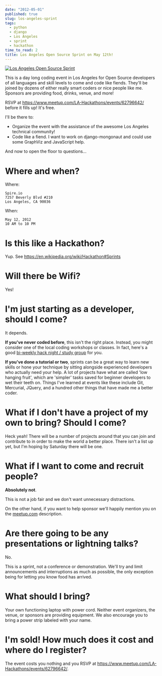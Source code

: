 ```yaml
---
date: "2012-05-01"
published: true
slug: los-angeles-sprint
tags:
  - python
  - django
  - Los Angeles
  - sprint
  - hackathon
time_to_read: 2
title: Los Angeles Open Source Sprint on May 12th!
---
```


[![Los Angeles Open Source Sprint](https://f004.backblazeb2.com/file/daniel-feldroy-com/public/images/7132778527_6e3b49b313_o.png)](https://www.flickr.com/photos/pydanny/7132778527/)

This is a day long coding event in Los Angeles for Open Source
developers of all languages and skill levels to come and code like
fiends. They'll be joined by dozens of either really smart coders or
nice people like me. Sponsors are providing food, drinks, venue, and
more!

RSVP at <https://www.meetup.com/LA-Hackathons/events/62796642/> before it
fills up! It's free.

I'll be there to:

- Organize the event with the assistance of the awesome Los Angeles
  technical community!
- Code like a fiend. I want to work on django-mongonaut and could use
  some GraphViz and JavaScript help.

And now to open the floor to questions...

# Where and when?

Where:

    Spire.io
    7257 Beverly Blvd #210
    Los Angeles, CA 90036

When:

    May 12, 2012
    10 AM to 10 PM

# Is this like a Hackathon?

Yup. See <https://en.wikipedia.org/wiki/Hackathon#Sprints>

# Will there be Wifi?

Yes!

# I'm just starting as a developer, should I come?

It depends.

**If you've never coded before**, this isn't the right place. Instead,
you might consider one of the local coding workshops or classes. In
fact, here's a good [bi-weekly hack night / study
group](https://www.meetup.com/Los-Angeles-Hack-Night/) for you.

**If you've done a tutorial or two**, sprints can be a great way to
learn new skills or hone your technique by sitting alongside experienced
developers who actually need your help. A lot of projects have what are
called 'low hanging fruit', which are 'simpler' tasks saved for
beginner developers to wet their teeth on. Things I've learned at
events like these include Git, Mercurial, JQuery, and a hundred other
things that have made me a better coder.

# What if I don't have a project of my own to bring? Should I come?

Heck yeah! There will be a number of projects around that you can join
and contribute to in order to make the world a better place. There
isn't a list up yet, but I'm hoping by Saturday there will be one.

# What if I want to come and recruit people?

**Absolutely not**.

This is not a job fair and we don't want unnecessary distractions.

On the other hand, if you want to help sponsor we'll happily mention
you on the
[meetup.com](https://www.meetup.com/LA-Hackathons/events/62796642/)
description.

# Are there going to be any presentations or lightning talks?

No.

This is a sprint, not a conference or demonstration. We'll try and
limit announcements and interruptions as much as possible, the only
exception being for letting you know food has arrived.

# What should I bring?

Your own functioning laptop with power cord. Neither event organizers,
the venue, or sponsors are providing equipment. We also encourage you to
bring a power strip labeled with your name.

# I'm sold! How much does it cost and where do I register?

The event costs you nothing and you RSVP at
<https://www.meetup.com/LA-Hackathons/events/62796642/>.
